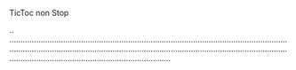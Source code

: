TicToc non Stop

..
................................................................................................................................................................................................................................................................................................................................